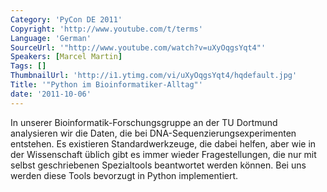 ```yaml
---
Category: 'PyCon DE 2011'
Copyright: 'http://www.youtube.com/t/terms'
Language: 'German'
SourceUrl: '"http://www.youtube.com/watch?v=uXyOqgsYqt4"'
Speakers: [Marcel Martin]
Tags: []
ThumbnailUrl: 'http://i1.ytimg.com/vi/uXyOqgsYqt4/hqdefault.jpg'
Title: '"Python im Bioinformatiker-Alltag"'
date: '2011-10-06'
---
```

In unserer Bioinformatik-Forschungsgruppe an der TU Dortmund analysieren wir die Daten, die bei DNA-Sequenzierungsexperimenten entstehen. Es existieren Standardwerkzeuge, die dabei helfen, aber wie in der Wissenschaft üblich gibt es immer wieder Fragestellungen, die nur mit selbst geschriebenen Spezialtools beantwortet werden können. Bei uns werden diese Tools bevorzugt in Python implementiert.